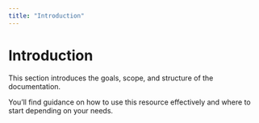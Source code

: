 ```yaml
---
title: "Introduction"
---
```


# Introduction

This section introduces the goals, scope, and structure of the documentation.

You’ll find guidance on how to use this resource effectively and where to start depending on your needs.
